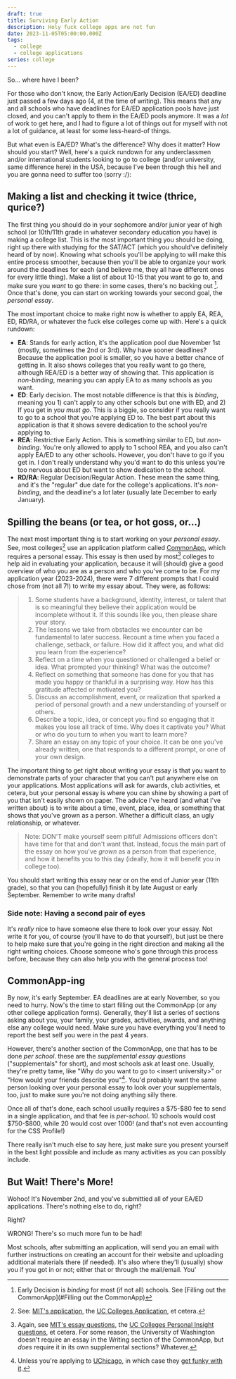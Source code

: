 ```yaml
---
draft: true
title: Surviving Early Action
description: Holy fuck college apps are not fun
date: 2023-11-05T05:00:00.000Z
tags:
  - college
  - college applications
series: college
---
```


So... where have I been?

For those who don't know, the Early Action/Early Decision (EA/ED) deadline just passed a few days ago (4, at the time of writing). This means that any and all schools who have deadlines for EA/ED application pools have just closed, and you can't apply to them in the EA/ED pools anymore. It was a *lot* of work to get here, and I had to figure a lot of things out for myself with not a lot of guidance, at least for some less-heard-of things.

But what even is EA/ED? What's the difference? Why does it matter? How should you start? Well, here's a quick rundown for any underclassmen and/or international students looking to go to college (and/or university, same difference here) in the USA, because I've been through this hell and you are gonna need to suffer too (sorry :/):

## Making a list and checking it twice (thrice, qurice?)
The first thing you should do in your sophomore and/or junior year of high school (or 10th/11th grade in whatever secondary education you have) is making a college list. This is *the* most important thing you should be doing, right up there with studying for the SAT/ACT (which you should've definitely heard of by now). Knowing what schools you'll be applying to will make this entire process smoother, because then you'll be able to organize your work around the deadlines for each (and believe me, they all have different ones for every little thing). Make a list of about 10-15 that you want to go to, and make sure you *want* to go there: in some cases, there's no backing out [^1]. Once that's done, you can start on working towards your second goal, the *personal essay*.

The most important choice to make right now is whether to apply EA, REA, ED, RD/RA, or whatever the fuck else colleges come up with. Here's a quick rundown:
- **EA**: Stands for early action, it's the application pool due November 1st (mostly, sometimes the 2nd or 3rd). Why have sooner deadlines? Because the application pool is smaller, so you have a better chance of getting in. It also shows colleges that you really want to go there, although REA/ED is a better way of showing that. This application is *non-binding*, meaning you can apply EA to as many schools as you want.
- **ED**: Early decision. The most notable difference is that this is *binding*, meaning you 1) can't apply to any other schools but one with ED, and 2) If you get in *you must go*. This is a biggie, so consider if you really want to go to a school that you're applying ED to. The best part about this application is that it shows severe dedication to the school you're applying to.
- **REA**: Restrictive Early Action. This is something similar to ED, but *non-binding*. You're only allowed to apply to 1 school REA, and you also can't apply EA/ED to any other schools. However, you don't have to go if you get in. I don't really understand why you'd want to do this unless you're too nervous about ED but want to show dedication to the school. 
- **RD/RA**: Regular Decision/Regular Action. These mean the same thing, and it's the "regular" due date for the college's applications. It's *non-binding*, and the deadline's a lot later (usually late December to early January).

## Spilling the beans (or tea, or hot goss, or...)
The next most important thing is to start working on your *personal essay*. See, most colleges[^2] use an application platform called [CommonApp](https://www.commonapp.org/), which requires a personal essay. This essay is then used by most[^3] colleges to help aid in evaluating your application, because it will (should) give a good overview of who you are as a person and who you've come to be. For my application year (2023-2024), there were 7 different prompts that I could chose from (not all 7!) to write my essay about. They were, as follows:
> 1.  Some students have a background, identity, interest, or talent that is so meaningful they believe their application would be incomplete without it. If this sounds like you, then please share your story.
> 2.  The lessons we take from obstacles we encounter can be fundamental to later success. Recount a time when you faced a challenge, setback, or failure. How did it affect you, and what did you learn from the experience?
> 3.  Reflect on a time when you questioned or challenged a belief or idea. What prompted your thinking? What was the outcome?
> 4.  Reflect on something that someone has done for you that has made you happy or thankful in a surprising way. How has this gratitude affected or motivated you?
> 5.  Discuss an accomplishment, event, or realization that sparked a period of personal growth and a new understanding of yourself or others.
> 6.  Describe a topic, idea, or concept you find so engaging that it makes you lose all track of time. Why does it captivate you? What or who do you turn to when you want to learn more?
> 7.  Share an essay on any topic of your choice. It can be one you've already written, one that responds to a different prompt, or one of your own design.

The important thing to get right about writing your essay is that you want to demonstrate parts of your character that you can't put anywhere else on your applications. Most applications will ask for awards, club activities, et cetera, but your personal essay is where you can shine by showing a part of you that isn't easily shown on paper. The advice I've heard (and what I've written about) is to write about a time, event, place, idea, or something that shows that you've grown as a person. Whether a difficult class, an ugly relationship, or whatever.
> Note: DON'T make yourself seem pitiful! Admissions officers don't have time for that and don't want that. Instead, focus the main part of the essay on how you've *grown* as a person from that experience, and how it benefits you to this day (ideally, how it will benefit you in college too).

You should start writing this essay near or on the end of Junior year (11th grade), so that you can (hopefully) finish it by late August or early September. Remember to write many drafts!

### Side note: Having a second pair of eyes
It's *really* nice to have someone else there to look over your essay. Not write it for you, of course (you'll have to do that yourself), but just be there to help make sure that you're going in the right direction and making all the right writing choices. Choose someone who's gone through this process before, because they can also help you with the general process too!

## CommonApp-ing
By now, it's early September. EA deadlines are at early November, so you need to hurry. Now's the time to start filling out the CommonApp (or any other college application forms). Generally, they'll list a series of sections asking about you, your family, your grades, activities, awards, and anything else any college would need. Make sure you have everything you'll need to report the best self you were in the past 4 years.

However, there's another section of the CommonApp, one that has to be done *per school*. these are the *supplemental essay questions* ("supplementals" for short), and most schools ask at least one. Usually, they're pretty tame, like "Why do you want to go to \<insert university\>" or "How would your friends describe you"[^4]. You'd probably want the same person looking over your personal essay to look over your supplementals, too, just to make sure you're not doing anything silly there.

Once all of that's done, each school usually requires a \$75-\$80 fee to send in a single application, and that fee is *per-school*. 10 schools would cost \$750-\$800, while 20 would cost over 1000! (and that's not even accounting for the CSS Profile!)

There really isn't much else to say here, just make sure you present yourself in the best light possible and include as many activities as you can possibly include. 

## But Wait! There's More!
Wohoo! It's November 2nd, and you've submittied all of your EA/ED applications. There's nothing else to do, right?

Right?

WRONG! There's so much more fun to be had!

Most schools, after submitting an application, will send you an email with further instructions on creating an account for their website and uploading additional materials there (if needed). It's also where they'll (usually) show you if you got in or not; either that or through the mail/email. You'

[^1]: Early Decision is *binding* for most (if not all) schools. See [Filling out the CommonApp](#Filling out the CommonApp)
[^2]: See: [MIT's application](https://apply.mitadmissions.org/apply), the [UC Colleges Application](https://apply.universityofcalifornia.edu), et cetera.
[^3]: Again, see [MIT's essay questions](https://mitadmissions.org/apply/firstyear/essays-activities-academics/), the [UC Colleges Personal Insight questions](https://admission.universityofcalifornia.edu/how-to-apply/applying-as-a-freshman/personal-insight-questions.html), et cetera. For some reason, the University of Washington doesn't require an essay in the Writing section of the CommonApp, but *does* require it in its own supplemental sections? Whatever.
[^4]: Unless you're applying to [UChicago](https://www.uchicago.edu/), in which case they [get funky with it](https://collegeadmissions.uchicago.edu/apply/uchicago-supplemental-essay-questions).
<!--stackedit_data:
eyJoaXN0b3J5IjpbLTExNDUwMjI3OTZdfQ==
-->